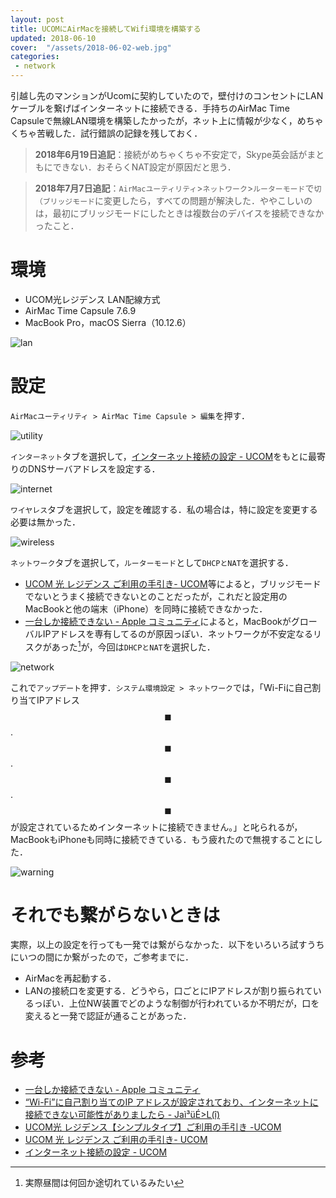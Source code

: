 ```yaml
---
layout: post
title: UCOMにAirMacを接続してWifi環境を構築する
updated: 2018-06-10
cover:  "/assets/2018-06-02-web.jpg"
categories:
 - network
---
```


引越し先のマンションがUcomに契約していたので，壁付けのコンセントにLANケーブルを繋げばインターネットに接続できる．手持ちのAirMac Time Capsuleで無線LAN環境を構築したかったが，ネット上に情報が少なく，めちゃくちゃ苦戦した．試行錯誤の記録を残しておく．

> **2018年6月19日追記**：接続がめちゃくちゃ不安定で，Skype英会話がまともにできない．おそらくNAT設定が原因だと思う．

> **2018年7月7日追記**：`AirMacユーティリティ`>`ネットワーク`>`ルーターモード`で`切（ブリッジモード`に変更したら，すべての問題が解決した．ややこしいのは，最初にブリッジモードにしたときは複数台のデバイスを接続できなかったこと．

# 環境

- UCOM光レジデンス LAN配線方式
- AirMac Time Capsule 7.6.9
- MacBook Pro，macOS Sierra（10.12.6）

![lan]({{site.baseurl}}/assets/2018-06-10-lan.png)

# 設定

`AirMacユーティリティ > AirMac Time Capsule > 編集`を押す．

![utility]({{site.baseurl}}/assets/2018-06-10-utility.png)


`インターネット`タブを選択して，[インターネット接続の設定 - UCOM](https://help.ucom.ne.jp/type002/internet/dnsip/index.html)をもとに最寄りのDNSサーバアドレスを設定する．

![internet]({{site.baseurl}}/assets/2018-06-10-internet.png)


`ワイヤレス`タブを選択して，設定を確認する．私の場合は，特に設定を変更する必要は無かった．

![wireless]({{site.baseurl}}/assets/2018-06-10-wireless.png)


`ネットワーク`タブを選択して，`ルーターモード`として`DHCPとNAT`を選択する．

- [UCOM 光 レジデンス ご利用の手引き- UCOM](https://support.ucom.ne.jp/downloads/manual/100tebiki.pdf)等によると，ブリッジモードでないとうまく接続できないとのことだったが，これだと設定用のMacBookと他の端末（iPhone）を同時に接続できなかった．
- [一台しか接続できない - Apple コミュニティ](https://discussionsjapan.apple.com/thread/10170959)によると，MacBookがグローバルIPアドレスを専有してるのが原因っぽい．ネットワークが不安定なるリスクがあった[^stable]が，今回は`DHCPとNAT`を選択した．

[^stable]: 実際昼間は何回か途切れているみたい

![network]({{site.baseurl}}/assets/2018-06-10-network.png)

これで`アップデート`を押す．`システム環境設定 > ネットワーク`では，「Wi-Fiに自己割り当てIPアドレス$$\blacksquare$$.$$\blacksquare$$.$$\blacksquare$$.$$\blacksquare$$が設定されているためインターネットに接続できません。」と叱られるが，MacBookもiPhoneも同時に接続できている．もう疲れたので無視することにした．

![warning]({{site.baseurl}}/assets/2018-06-10-warning.png)


# それでも繋がらないときは

実際，以上の設定を行っても一発では繋がらなかった．以下をいろいろ試すうちにいつの間にか繋がったので，ご参考までに．

- AirMacを再起動する．
- LANの接続口を変更する．どうやら，口ごとにIPアドレスが割り振られているっぽい．上位NW装置でどのような制御が行われているか不明だが，口を変えると一発で認証が通ることがあった．

# 参考

- [一台しか接続できない - Apple コミュニティ](https://discussionsjapan.apple.com/thread/10170959)
- [“Wi-Fi”に自己割り当てのIP アドレスが設定されており、インターネットに接続できない可能性がありましたら - Jaì³üÉ>L(î)](http://fmmzk.hateblo.jp/entry/2014/07/10/120654)
- [UCOM光 レジデンス【シンプルタイプ】ご利用の手引き -UCOM ](https://support.ucom.ne.jp/downloads/manual/simple_tebiki.pdf)
- [UCOM 光 レジデンス ご利用の手引き- UCOM](https://support.ucom.ne.jp/downloads/manual/100tebiki.pdf)
- [インターネット接続の設定 - UCOM](https://help.ucom.ne.jp/type002/internet/dnsip/index.html)
